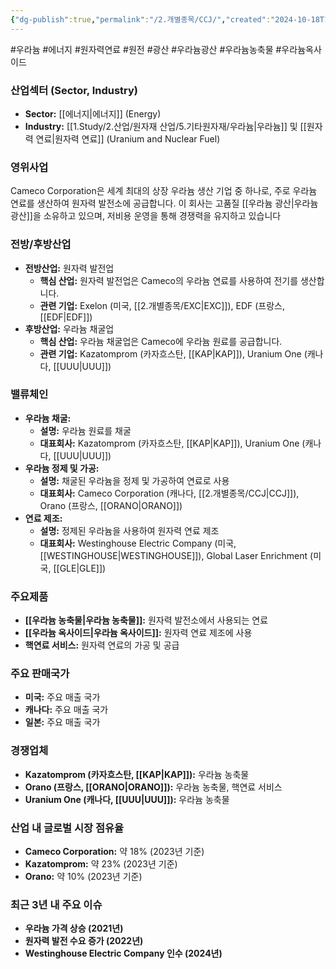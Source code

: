 ```yaml
---
{"dg-publish":true,"permalink":"/2.개별종목/CCJ/","created":"2024-10-18T17:15:07.386+09:00","updated":"2025-06-03T20:05:58.195+09:00"}
---
```


#우라늄 #에너지 #원자력연료 #원전 #광산 #우라늄광산
#우라늄농축물 #우라늄옥사이드 

### 산업섹터 (Sector, Industry)

- **Sector:** [[에너지\|에너지]] (Energy)
- **Industry:** [[1.Study/2.산업/원자재 산업/5.기타원자재/우라늄\|우라늄]] 및 [[원자력 연료\|원자력 연료]] (Uranium and Nuclear Fuel)

### 영위사업

Cameco Corporation은 세계 최대의 상장 우라늄 생산 기업 중 하나로, 주로 우라늄 연료를 생산하여 원자력 발전소에 공급합니다. 이 회사는 고품질 [[우라늄 광산\|우라늄 광산]]을 소유하고 있으며, 저비용 운영을 통해 경쟁력을 유지하고 있습니다


### 전방/후방산업

- **전방산업:** 원자력 발전업
    - **핵심 산업:** 원자력 발전업은 Cameco의 우라늄 연료를 사용하여 전기를 생산합니다.
    - **관련 기업:** Exelon (미국, [[2.개별종목/EXC\|EXC]]), EDF (프랑스, [[EDF\|EDF]])
- **후방산업:** 우라늄 채굴업
    - **핵심 산업:** 우라늄 채굴업은 Cameco에 우라늄 원료를 공급합니다.
    - **관련 기업:** Kazatomprom (카자흐스탄, [[KAP\|KAP]]), Uranium One (캐나다, [[UUU\|UUU]])

### 밸류체인

- **우라늄 채굴:**
    - **설명:** 우라늄 원료를 채굴
    - **대표회사:** Kazatomprom (카자흐스탄, [[KAP\|KAP]]), Uranium One (캐나다, [[UUU\|UUU]])
- **우라늄 정제 및 가공:**
    - **설명:** 채굴된 우라늄을 정제 및 가공하여 연료로 사용
    - **대표회사:** Cameco Corporation (캐나다, [[2.개별종목/CCJ\|CCJ]]), Orano (프랑스, [[ORANO\|ORANO]])
- **연료 제조:**
    - **설명:** 정제된 우라늄을 사용하여 원자력 연료 제조
    - **대표회사:** Westinghouse Electric Company (미국, [[WESTINGHOUSE\|WESTINGHOUSE]]), Global Laser Enrichment (미국, [[GLE\|GLE]])

### 주요제품

- **[[우라늄 농축물\|우라늄 농축물]]:** 원자력 발전소에서 사용되는 연료
- **[[우라늄 옥사이드\|우라늄 옥사이드]]:** 원자력 연료 제조에 사용
- **핵연료 서비스:** 원자력 연료의 가공 및 공급

### 주요 판매국가

- **미국:** 주요 매출 국가
- **캐나다:** 주요 매출 국가
- **일본:** 주요 매출 국가

### 경쟁업체

- **Kazatomprom (카자흐스탄, [[KAP\|KAP]]):** 우라늄 농축물
- **Orano (프랑스, [[ORANO\|ORANO]]):** 우라늄 농축물, 핵연료 서비스
- **Uranium One (캐나다, [[UUU\|UUU]]):** 우라늄 농축물

### 산업 내 글로벌 시장 점유율

- **Cameco Corporation:** 약 18% (2023년 기준)
- **Kazatomprom:** 약 23% (2023년 기준)
- **Orano:** 약 10% (2023년 기준)

### 최근 3년 내 주요 이슈

- **우라늄 가격 상승 (2021년)**
- **원자력 발전 수요 증가 (2022년)**
- **Westinghouse Electric Company 인수 (2024년)**